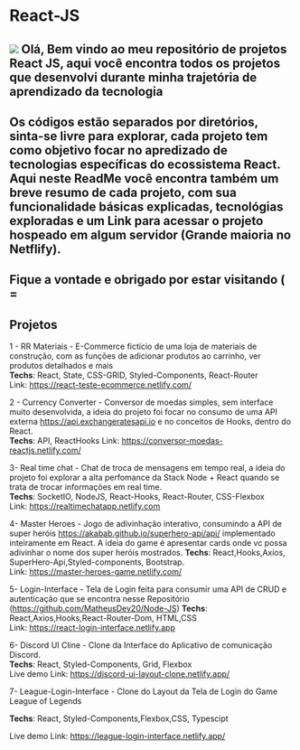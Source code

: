 # React-JS  
![](https://miro.medium.com/max/3200/1*OvYjQmX9G7QXZkMYQE-wpQ.jpeg)
Olá,
Bem vindo ao meu repositório de projetos React JS, aqui você encontra todos os projetos que desenvolvi durante minha trajetória
de aprendizado da tecnologia
--------------------------------------------------------------------------------------------------------------------------------
Os códigos estão separados por diretórios, sinta-se livre para explorar, cada projeto tem como objetivo focar no apredizado de tecnologias
específicas do ecossistema React.
Aqui neste ReadMe você encontra também um breve resumo de cada projeto, com sua funcionalidade básicas explicadas, tecnológias exploradas
e um Link para acessar o projeto hospeado em algum servidor (Grande maioria no Netflify).
--------------------------------------------------------------------------------------------------------------------------------
Fique a vontade e obrigado por estar visitando ( =
--------------------------------------------------------------------------------------------------------------------------------
Projetos
--------------------------------------------------------------------------------------------------------------------------------
1 - RR Materiais - E-Commerce fictício de uma loja de materiais de construção, com as funções de adicionar produtos ao carrinho, ver
produtos detalhados e mais  
**Techs**:   React, State, CSS-GRID, Styled-Components, React-Router  
Link: https://react-teste-ecommerce.netlify.com/  
![]()


2 - Currency Converter - Conversor de moedas simples, sem interface muito desenvolvida, a ideia do projeto foi focar no consumo de uma
API externa https://api.exchangeratesapi.io e no conceitos de Hooks, dentro do React.  
**Techs**: API, ReactHooks
Link: https://conversor-moedas-reactjs.netlify.com/

3- Real time chat - Chat de troca de mensagens em tempo real, a ideia do projeto foi explorar a alta perfomance da Stack Node + React
quando se trata de trocar informações em real time.  
**Techs**: SocketIO, NodeJS, React-Hooks, React-Router, CSS-Flexbox  
Link: https://realtimechatapp.netlify.com

4- Master Heroes - Jogo de adivinhação interativo, consumindo a API de super heróis https://akabab.github.io/superhero-api/api/ implementado inteiramente em React. A ideia do game é apresentar cards onde vc possa adivinhar o nome dos super heróis mostrados.
**Techs**: React,Hooks,Axios, SuperHero-Api,Styled-components, Bootstrap.  
Link: https://master-heroes-game.netlify.com/  

5- Login-Interface - Tela de Login feita para consumir uma API de CRUD e autenticação que se encontra nesse Repositório
(https://github.com/MatheusDev20/Node-JS)
**Techs**: React,Axios,Hooks,React-Router-Dom, HTML,CSS  
Link: https://react-login-interface.netlify.app  

6- Discord UI Cline - Clone da Interface do Aplicativo de comunicação Discord.  
**Techs**: React, Styled-Components, Grid, Flexbox  
Live demo Link: https://discord-ui-layout-clone.netlify.app/

7- League-Login-Interface - Clone do Layout da Tela de Login do Game League of Legends

**Techs**: React, Styled-Components,Flexbox,CSS, Typescipt  

Live demo Link: https://league-login-interface.netlify.app/







